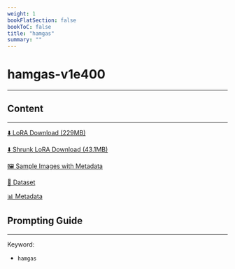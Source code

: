 ```yaml
---
weight: 1
bookFlatSection: false
bookToC: false
title: "hamgas"
summary: ""
---
```


<!--markdownlint-disable MD025 MD033 -->

# hamgas-v1e400

---

## Content

---

[⬇️ LoRA Download (229MB)](https://huggingface.co/k4d3/yiff_toolkit/resolve/main/ponyxl_loras/hamgas-v1e400.safetensors?download=true)

[⬇️ Shrunk LoRA Download (43.1MB)](https://huggingface.co/k4d3/yiff_toolkit/resolve/main/ponyxl_loras_shrunk_2/hamgas-v1e400_frockpt1_th-3.55.safetensors?download=true)

[🖼️ Sample Images with Metadata](https://huggingface.co/k4d3/yiff_toolkit/tree/main/static/{})

[📐 Dataset](https://huggingface.co/datasets/k4d3/furry/tree/main/by_hamgas)

[📊 Metadata](https://huggingface.co/k4d3/yiff_toolkit/raw/main/ponyxl_loras/hamgas-v1e400.json)

## Prompting Guide

---

Keyword:

- `hamgas`
